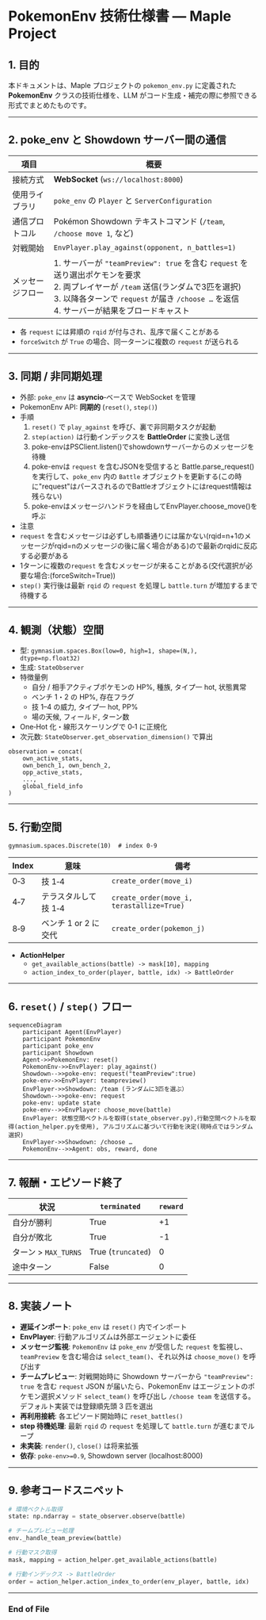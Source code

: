 # PokemonEnv 技術仕様書 — Maple Project

## 1. 目的
本ドキュメントは、Maple プロジェクトの `pokemon_env.py` に定義された **PokemonEnv** クラスの技術仕様を、LLM がコード生成・補完の際に参照できる形式でまとめたものです。

---

## 2. poke_env と Showdown サーバー間の通信

| 項目 | 概要 |
| --- | --- |
| 接続方式 | **WebSocket** (`ws://localhost:8000`) |
| 使用ライブラリ | `poke_env` の `Player` と `ServerConfiguration` |
| 通信プロトコル | Pokémon Showdown テキストコマンド (`/team`, `/choose move 1`, など) |
| 対戦開始 | `EnvPlayer.play_against(opponent, n_battles=1)` |
| メッセージフロー | 1. サーバーが `"teamPreview": true` を含む `request` を送り選出ポケモンを要求<br>2. 両プレイヤーが `/team` 送信(ランダムで3匹を選択)<br>3. 以降各ターンで `request` が届き `/choose …` を返信<br>4. サーバーが結果をブロードキャスト |

* 各 `request` には昇順の `rqid` が付与され、乱序で届くことがある
* `forceSwitch` が `True` の場合、同一ターンに複数の `request` が送られる

---

## 3. 同期 / 非同期処理

* 外部: `poke_env` は **asyncio**‐ベースで WebSocket を管理  
* PokemonEnv API: **同期的** (`reset()`, `step()`)  
* 手順  
  1. `reset()` で `play_against` を呼び、裏で非同期タスクが起動  
  2. `step(action)` は行動インデックスを **BattleOrder** に変換し送信  
  3. poke-envはPSClient.listen()でshowdownサーバーからのメッセージを待機
  4. poke-envは `request` を含むJSONを受信すると Battle.parse_request()を実行して、`poke_env` 内の `Battle` オブジェクトを更新する(この時に"request"はパースされるのでBattleオブジェクトにはrequest情報は残らない)
  5. poke-envはメッセージハンドラを経由してEnvPlayer.choose_move()を呼ぶ
* 注意
* `request` を含むメッセージは必ずしも順番通りには届かない(rqid=n+1のメッセージがrqid=nのメッセージの後に届く場合がある)ので最新のrqidに反応する必要がある
* 1ターンに複数の`request` を含むメッセージが来ることがある(交代選択が必要な場合:(forceSwitch=True))
* `step()` 実行後は最新 `rqid` の `request` を処理し `battle.turn` が増加するまで待機する
---

## 4. 観測（状態）空間

* 型: `gymnasium.spaces.Box(low=0, high=1, shape=(N,), dtype=np.float32)`
* 生成: `StateObserver`  
* 特徴量例  
  * 自分 / 相手アクティブポケモンの HP%, 種族, タイプ一 hot, 状態異常  
  * ベンチ 1・2 の HP%, 存在フラグ  
  * 技 1–4 の威力, タイプ一 hot, PP%  
  * 場の天候, フィールド, ターン数  
* One‑Hot 化・線形スケーリングで 0‑1 に正規化  
* 次元数: `StateObserver.get_observation_dimension()` で算出  

```text
observation = concat(
    own_active_stats,
    own_bench_1, own_bench_2,
    opp_active_stats,
    ...,
    global_field_info
)
```

---

## 5. 行動空間

```
gymnasium.spaces.Discrete(10)  # index 0‑9
```

| Index | 意味 | 備考 |
| --- | --- | --- |
| 0‑3 | 技 1‑4 | `create_order(move_i)` |
| 4‑7 | テラスタルして技 1‑4 | `create_order(move_i, terastallize=True)` |
| 8‑9 | ベンチ 1 or 2 に交代 | `create_order(pokemon_j)` |

* **ActionHelper**  
  * `get_available_actions(battle) -> mask[10], mapping`  
  * `action_index_to_order(player, battle, idx) -> BattleOrder`  

---

## 6. `reset()` / `step()` フロー

```mermaid
sequenceDiagram
    participant Agent(EnvPlayer)
    participant PokemonEnv
    participant poke_env
    participant Showdown
    Agent->>PokemonEnv: reset()
    PokemonEnv->>EnvPlayer: play_against()
    Showdown-->>poke-env: request("teamPreview":true)
    poke-env->>EnvPlayer: teampreview()
    EnvPlayer->>Showdown: /team (ランダムに3匹を選ぶ）
    Showdown-->>poke-env: request
    poke-env: update state
    poke-env-->>EnvPlayer: choose_move(battle)
    EnvPlayer: 状態空間ベクトルを取得(state_observer.py),行動空間ベクトルを取得(action_helper.pyを使用), アルゴリズムに基づいて行動を決定(現時点ではランダム選択)
    EnvPlayer->>Showdown: /choose …
    PokemonEnv-->>Agent: obs, reward, done
```

---

## 7. 報酬・エピソード終了

| 状況 | `terminated` | `reward` |
| --- | --- | --- |
| 自分が勝利 | True | +1 |
| 自分が敗北 | True | -1 |
| ターン > `MAX_TURNS` | True (`truncated`) | 0 |
| 途中ターン | False | 0 |

---

## 8. 実装ノート

* **遅延インポート**: `poke_env` は `reset()` 内でインポート  
* **EnvPlayer**: 行動アルゴリズムは外部エージェントに委任
* **メッセージ監視**: `PokemonEnv` は `poke_env` が受信した `request` を監視し、
  `teamPreview` を含む場合は `select_team()`、それ以外は `choose_move()` を呼び出す
* **チームプレビュー**: 対戦開始時に Showdown サーバーから `"teamPreview": true` を含む `request` JSON が届いたら、PokemonEnv はエージェントのポケモン選択メソッド `select_team()` を呼び出し `/choose team` を送信する。デフォルト実装では登録順先頭 3 匹を選出
* **再利用接続**: 各エピソード開始時に `reset_battles()`
* **step 待機処理**: 最新 `rqid` の `request` を処理して `battle.turn` が進むまでループ
* **未実装**: `render()`, `close()` は将来拡張  
* **依存**: `poke-env>=0.9`, Showdown server (localhost:8000)

---

## 9. 参考コードスニペット

```python
# 環境ベクトル取得
state: np.ndarray = state_observer.observe(battle)

# チームプレビュー処理
env._handle_team_preview(battle)

# 行動マスク取得
mask, mapping = action_helper.get_available_actions(battle)

# 行動インデックス -> BattleOrder
order = action_helper.action_index_to_order(env_player, battle, idx)
```

---

### End of File
